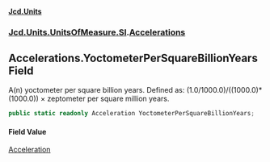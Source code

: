 #### [Jcd.Units](index.md 'index')
### [Jcd.Units.UnitsOfMeasure.SI](Jcd.Units.UnitsOfMeasure.SI.md 'Jcd.Units.UnitsOfMeasure.SI').[Accelerations](Accelerations.md 'Jcd.Units.UnitsOfMeasure.SI.Accelerations')

## Accelerations.YoctometerPerSquareBillionYears Field

A(n) yoctometer per square billion years. Defined as: (1.0/1000.0)/((1000.0)*(1000.0)) × zeptometer per square million years.

```csharp
public static readonly Acceleration YoctometerPerSquareBillionYears;
```

#### Field Value
[Acceleration](Acceleration.md 'Jcd.Units.UnitTypes.Acceleration')